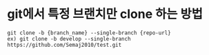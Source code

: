 # git에서 특정 브랜치만 clone 하는 방법

```console
git clone -b {branch_name} --single-branch {repo-url}
ex) git clone -b develop --single-branch https://github.com/Semaj2010/test.git
```

